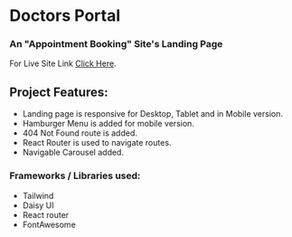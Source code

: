 # Doctors Portal

### An "Appointment Booking" Site's Landing Page

For Live Site Link [Click Here](https://doctors-booking-page.netlify.app/).

## Project Features:

- Landing page is responsive for Desktop, Tablet and in Mobile version.
- Hamburger Menu is added for mobile version.
- 404 Not Found route is added.
- React Router is used to navigate routes.
- Navigable Carousel added.

### Frameworks / Libraries used:

- Tailwind
- Daisy UI
- React router
- FontAwesome
